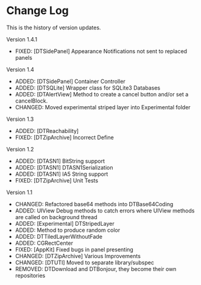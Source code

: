 Change Log
==========

This is the history of version updates.

Version 1.4.1

- FIXED: [DTSidePanel] Appearance Notifications not sent to replaced panels

Version 1.4

- ADDED: [DTSidePanel] Container Controller
- ADDED: [DTSQLite] Wrapper class for SQLite3 Databases
- ADDED: [DTAlertView] Method to create a cancel button and/or set a cancelBlock.
- CHANGED: Moved experimental striped layer into Experimental folder

Version 1.3

- ADDED: [DTReachability]
- FIXED: [DTZipArchive] Incorrect Define

Version 1.2

- ADDED: [DTASN1] BitString support
- ADDED: [DTASN1] DTASN1Serialization
- ADDED: [DTASN1] IA5 String support
- FIXED: [DTZipArchive] Unit Tests

Version 1.1

- CHANGED: Refactored base64 methods into DTBase64Coding
- ADDED: UIView Debug methods to catch errors where UIView methods are called on background thread
- ADDED: [Experimental] DTStripedLayer
- ADDED: Method to produce random color
- ADDED: DTTiledLayerWithoutFade
- ADDED: CGRectCenter
- FIXED: [AppKit] Fixed bugs in panel presenting
- CHANGED: [DTZipArchive] Various Improvements
- CHANGED: [DTUTI] Moved to separate library/subspec
- REMOVED: DTDownload and DTBonjour, they become their own repositories
